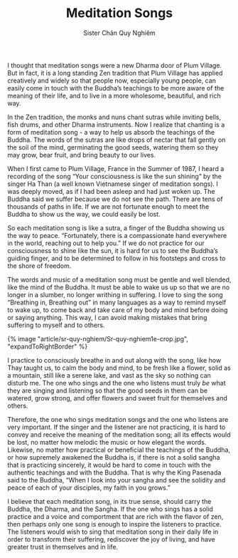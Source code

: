 ﻿---
title: Meditation Songs
author: Sister Chân Quy Nghiêm
---

I thought that meditation songs were a new Dharma door of Plum Village. But in fact, it is a long standing Zen tradition that Plum Village has applied creatively and widely so that people now, especially young people, can easily come in touch with the Buddha’s teachings to be more aware of the meaning of their life, and to live in a more wholesome, beautiful, and rich way.

In the Zen tradition, the monks and nuns chant sutras while inviting bells, fish drums, and other Dharma instruments. Now I realize that chanting is a form of meditation song - a way to help us absorb the teachings of the Buddha. The words of the sutras are like drops of nectar that fall gently on the soil of the mind, germinating the good seeds, watering them so they may grow, bear fruit, and bring beauty to our lives. 

When I first came to Plum Village, France in the Summer of 1987, I heard a recording of the song “Your consciousness is like the sun shining” by the singer Ha Than (a well known Vietnamese singer of meditation songs). I was deeply moved, as if I had been asleep and had just woken up. The Buddha said we suffer because we do not see the path. There are tens of thousands of paths in life. If we are not fortunate enough to meet the Buddha to show us the way, we could easily be lost. 

So each meditation song is like a sutra, a finger of the Buddha showing us the way to peace. “Fortunately, there is a compassionate hand everywhere in the world, reaching out to help you.” If we do not practice for our consciousness to shine like the sun, it is hard for us to see the Buddha’s guiding finger, and to be determined to follow in his footsteps and cross to the shore of freedom. 

The words and music of a meditation song must be gentle and well blended, like the mind of the Buddha. It must be able to wake us up so that we are no longer in a slumber, no longer writhing in suffering. I love to sing the song “Breathing in, Breathing out” in many languages as a way to remind myself to wake up, to come back and take care of my body and mind before doing or saying anything. This way, I can avoid making mistakes that bring suffering to myself and to others.

{% image "article/sr-quy-nghiem/Sr-quy-nghiem1e-crop.jpg", "expandToRightBorder" %}

I practice to consciously breathe in and out along with the song, like how Thay taught us, to calm the body and mind, to be fresh like a flower, solid as a mountain, still like a serene lake, and vast as the sky so nothing can disturb me. The one who sings and the one who listens must truly *be* what they are singing and listening so that the good seeds in them can be watered, grow strong, and offer flowers and sweet fruit for themselves and others. 

Therefore, the one who sings meditation songs and the one who listens are very important. If the singer and the listener are not practicing, it is hard to convey and receive the meaning of the meditation song; all its effects would be lost, no matter how melodic the music or how elegant the words. Likewise, no matter how practical or beneficial the teachings of the Buddha, or how supremely awakened the Buddha is, if there is not a solid sangha that is practicing sincerely, it would be hard to come in touch with the authentic teachings and with the Buddha. That is why the King Pasenada said to the Buddha, “When I look into your sangha and see the solidity and peace of each of your disciples, my faith in you grows.”  

I believe that each meditation song, in its true sense, should carry the Buddha, the Dharma, and the Sangha. If the one who sings has a solid practice and a voice and comportment that are rich with the flavor of zen, then perhaps only one song is enough to inspire the listeners to practice. The listeners would wish to sing that meditation song in their daily life in order to transform their suffering, rediscover the joy of living, and have greater trust in themselves and in life.
